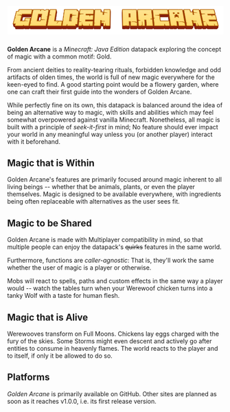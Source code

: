 # ![Title logo, a yellow Minecraft-style lettering which reads "Golden Arcane"](/logo_title.png)

**Golden Arcane** is a *Minecraft: Java Edition* datapack exploring the concept of magic with a common motif: Gold.

From ancient deities to reality-tearing rituals, forbidden knowledge and odd artifacts of olden times, the world is full of new magic everywhere for the keen-eyed to find. A good starting point would be a flowery garden, where one can craft their first guide into the wonders of Golden Arcane.

While perfectly fine on its own, this datapack is balanced around the idea of being an alternative way to magic, with skills and abilities which may feel somewhat overpowered against vanilla Minecraft. Nonetheless, all magic is built with a principle of *seek-it-first* in mind; No feature should ever impact your world in any meaningful way unless you (or another player) interact with it beforehand.

## Magic that is Within

Golden Arcane's features are primarily focused around magic inherent to all living beings -- whether that be animals, plants, or even the player themselves. Magic is designed to be available everywhere, with ingredients being often replaceable with alternatives as the user sees fit.

## Magic to be Shared

Golden Arcane is made with Multiplayer compatibility in mind, so that multiple people can enjoy the datapack's ~~quirks~~ features in the same world.

Furthermore, functions are *caller-agnostic*: That is, they'll work the same whether the user of magic is a player or otherwise.

Mobs will react to spells, paths and custom effects in the same way a player would -- watch the tables turn when your Werewoof chicken turns into a tanky Wolf with a taste for human flesh.

## Magic that is Alive

Werewooves transform on Full Moons. Chickens lay eggs charged with the fury of the skies. Some Storms might even descent and actively go after entities to consume in heavenly flames. The world reacts to the player and to itself, if only it be allowed to do so.

## Platforms

*Golden Arcane* is primarily available on GitHub. Other sites are planned as soon as it reaches v1.0.0, i.e. its first release version.
